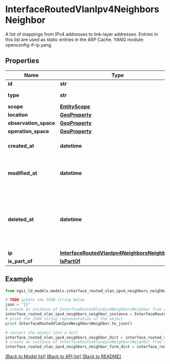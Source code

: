 # InterfaceRoutedVlanIpv4NeighborsNeighbor

A list of mappings from IPv4 addresses to link-layer addresses.  Entries in this list are used as static entries in the ARP Cache.  YANG module: openconfig-if-ip.yang 

## Properties

Name | Type | Description | Notes
------------ | ------------- | ------------- | -------------
**id** | **str** | Entity id.  | [optional] 
**type** | **str** | NGSI-LD Entity identifier. It has to be InterfaceRoutedVlanIpv4NeighborsNeighbor. | [default to 'InterfaceRoutedVlanIpv4NeighborsNeighbor']
**scope** | [**EntityScope**](EntityScope.md) |  | [optional] 
**location** | [**GeoProperty**](GeoProperty.md) |  | [optional] 
**observation_space** | [**GeoProperty**](GeoProperty.md) |  | [optional] 
**operation_space** | [**GeoProperty**](GeoProperty.md) |  | [optional] 
**created_at** | **datetime** | Is defined as the temporal Property at which the Entity, Property or Relationship was entered into an NGSI-LD system.  | [optional] [readonly] 
**modified_at** | **datetime** | Is defined as the temporal Property at which the Entity, Property or Relationship was last modified in an NGSI-LD system, e.g. in order to correct a previously entered incorrect value.  | [optional] [readonly] 
**deleted_at** | **datetime** | Is defined as the temporal Property at which the Entity, Property or Relationship was deleted from an NGSI-LD system.  Entity deletion timestamp. See clause 4.8 It is only used in notifications reporting deletions and in the Temporal Representation of Entities (clause 4.5.6), Properties (clause 4.5.7), Relationships (clause 4.5.8) and LanguageProperties (clause 5.2.32).  | [optional] [readonly] 
**ip** | [**InterfaceRoutedVlanIpv4NeighborsNeighborIp**](InterfaceRoutedVlanIpv4NeighborsNeighborIp.md) |  | [optional] 
**is_part_of** | [**IsPartOf**](IsPartOf.md) |  | 

## Example

```python
from ngsi_ld_models.models.interface_routed_vlan_ipv4_neighbors_neighbor import InterfaceRoutedVlanIpv4NeighborsNeighbor

# TODO update the JSON string below
json = "{}"
# create an instance of InterfaceRoutedVlanIpv4NeighborsNeighbor from a JSON string
interface_routed_vlan_ipv4_neighbors_neighbor_instance = InterfaceRoutedVlanIpv4NeighborsNeighbor.from_json(json)
# print the JSON string representation of the object
print InterfaceRoutedVlanIpv4NeighborsNeighbor.to_json()

# convert the object into a dict
interface_routed_vlan_ipv4_neighbors_neighbor_dict = interface_routed_vlan_ipv4_neighbors_neighbor_instance.to_dict()
# create an instance of InterfaceRoutedVlanIpv4NeighborsNeighbor from a dict
interface_routed_vlan_ipv4_neighbors_neighbor_form_dict = interface_routed_vlan_ipv4_neighbors_neighbor.from_dict(interface_routed_vlan_ipv4_neighbors_neighbor_dict)
```
[[Back to Model list]](../README.md#documentation-for-models) [[Back to API list]](../README.md#documentation-for-api-endpoints) [[Back to README]](../README.md)


